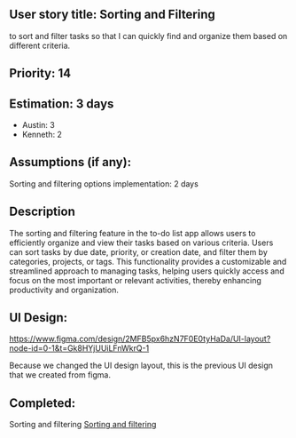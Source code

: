 ## User story title: Sorting and Filtering
to sort and filter tasks so that I can quickly find and organize them based on different criteria.

## Priority: 14
## Estimation: 3 days
- Austin: 3
- Kenneth: 2
## Assumptions (if any):
Sorting and filtering options implementation: 2 days 
## Description
The sorting and filtering feature in the to-do list app allows users to efficiently organize and view their tasks based on various criteria. Users can sort tasks by due date, priority, or creation date, and filter them by categories, projects, or tags. This functionality provides a customizable and streamlined approach to managing tasks, helping users quickly access and focus on the most important or relevant activities, thereby enhancing productivity and organization.
## UI Design:
https://www.figma.com/design/2MFB5px6hzN7F0E0tyHaDa/UI-layout?node-id=0-1&t=Gk8HYjUUiLFnWkrQ-1

Because we changed the UI design layout, this is the previous UI design that we created from figma.
## Completed:
Sorting and filtering
[Sorting and filtering](../Pictures/sort.png)

